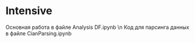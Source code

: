 # Intensive
Основная работа в файле Analysis DF.ipynb \n
Код для парсинга данных в файле CianParsing.ipynb
